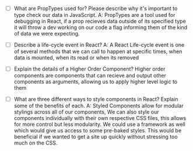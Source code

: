 - [ ] What are PropTypes used for? Please describe why it's important to type check our data in JavaScript.
A: PropTypes are a tool used for debugging in React, if a prop recieves data outside of its specified type it will throw a dev working on our code a flag informing them of the kind of data we were expecting.

- [ ] Describe a life-cycle event in React?
A: A React Life-cycle event is one of several methods that we can call to happen at specific times, when data is mounted, when its read or when its removed

- [ ] Explain the details of a Higher Order Component?
Higher order components are components that can recieve and output other components as arguments, allowing us to apply higher level logic to them

- [ ] What are three different ways to style components in React? Explain some of the benefits of each.
A: Styled Components allow for modular stylings across all of our components, We can also style our components individually with their own respective CSS files, this allows for more control but less modularity. We could use a framework as well which would give us access to some pre-baked styles. This would be beneficial if we wanted to get a site up quickly without stressing too much on the CSS.